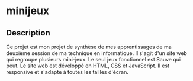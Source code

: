 # minijeux

## Description
Ce projet est mon projet de synthèse de mes apprentissages de ma deuxième session de ma technique en informatique. Il s'agit d'un site web qui regroupe plusieurs mini-jeux. Le seul jeux fonctionnel est Sauve qui peut. Le site web est développé en HTML, CSS et JavaScript. Il est responsive et s'adapte à toutes les tailles d'écran.